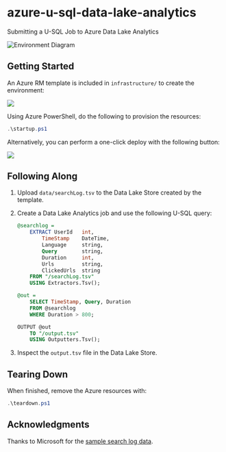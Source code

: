 # azure-u-sql-data-lake-analytics

Submitting a U-SQL Job to Azure Data Lake Analytics

![Environment Diagram](https://user-images.githubusercontent.com/3911650/37886542-3c7993be-3079-11e8-8199-897b2607dd4a.png)


## Getting Started

An Azure RM template is included in `infrastructure/` to create the environment:

<a href="http://armviz.io/#/?load=https%3A%2F%2Fraw.githubusercontent.com%2Flrakai%2Fazure-u-sql-data-lake-analytics%2Fmaster%2Finfrastructure%2Farm-template.json">
    <img src="https://camo.githubusercontent.com/536ab4f9bc823c2e0ce72fb610aafda57d8c6c12/687474703a2f2f61726d76697a2e696f2f76697375616c697a65627574746f6e2e706e67" data-canonical-src="http://armviz.io/visualizebutton.png" style="max-width:100%;">
</a> 

Using Azure PowerShell, do the following to provision the resources:

```ps1
.\startup.ps1
```

Alternatively, you can perform a one-click deploy with the following button:

<a href="https://portal.azure.com/#create/Microsoft.Template/uri/https%3A%2F%2Fraw.githubusercontent.com%2Flrakai%2Fazure-u-sql-data-lake-analytics%2Fmaster%2Finfrastructure%2Farm-template.json">
    <img src="https://camo.githubusercontent.com/9285dd3998997a0835869065bb15e5d500475034/687474703a2f2f617a7572656465706c6f792e6e65742f6465706c6f79627574746f6e2e706e67" data-canonical-src="http://azuredeploy.net/deploybutton.png" style="max-width:100%;">
</a>

## Following Along

1. Upload `data/searchLog.tsv` to the Data Lake Store created by the template.
1. Create a Data Lake Analytics job and use the following U-SQL query:

    ```sql
    @searchlog =
        EXTRACT UserId   int,
            TimeStamp    DateTime,
            Language     string,
            Query        string,
            Duration     int,
            Urls         string,
            ClickedUrls  string
        FROM "/searchLog.tsv"
        USING Extractors.Tsv();

    @out =
        SELECT TimeStamp, Query, Duration
        FROM @searchlog
        WHERE Duration > 800;

    OUTPUT @out
        TO "/output.tsv"
        USING Outputters.Tsv();
    ```

1. Inspect the `output.tsv` file in the Data Lake Store.

## Tearing Down

When finished, remove the Azure resources with:

```ps1
.\teardown.ps1
```

## Acknowledgments

Thanks to Microsoft for the [sample search log data](https://github.com/Azure/Azure-DataFactory/tree/master/Samples/U-SQL%20Sample%20Input%20File).
